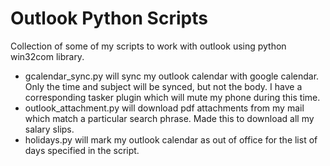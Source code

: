 # Outlook Python Scripts
Collection of some of my scripts to work with outlook using python win32com library.

- gcalendar_sync.py will sync my outlook calendar with google calendar. Only the time and subject will be synced, but not the body. I have a corresponding tasker plugin which will mute my phone during this time.
- outlook_attachment.py will download pdf attachments from my mail which match a particular search phrase. Made this to download all my salary slips.
- holidays.py will mark my outlook calendar as out of office for the list of days specified in the script.
